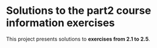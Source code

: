# Solutions to the part2 course information exercises

This project presents solutions to **exercises from 2.1 to 2.5**.